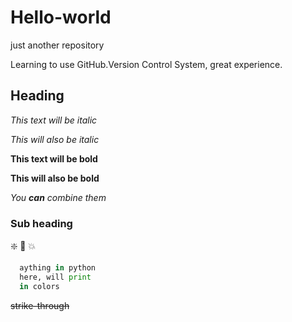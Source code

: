 # Hello-world
just another repository

Learning to use GitHub.Version Control System, great experience.

## Heading
*This text will be italic*

_This will also be italic_

**This text will be bold**

__This will also be bold__

_You **can** combine them_

### Sub heading
:sparkle: :camel: :boom:

``` py
  aything in python
  here, will print 
  in colors
```

~~strike-through~~
